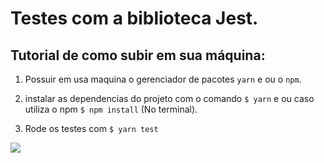 # Testes com a biblioteca Jest.

## Tutorial de como subir em sua máquina:

1. Possuir em usa maquina o gerenciador de pacotes ```yarn``` e ou o ```npm```.

2. instalar as dependencias do projeto com o comando ```$ yarn``` e ou caso utiliza o npm ```$ npm install``` (No terminal).

3. Rode os testes com ```$ yarn test```

![](https://firsttris.gallerycdn.vsassets.io/extensions/firsttris/vscode-jest-runner/0.4.22/1591384552513/Microsoft.VisualStudio.Services.Icons.Default)